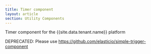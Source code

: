 ```yaml
---
title: Timer component
layout: article
section: Utility Components
---
```



Timer component for the {{site.data.tenant.name}} platform

DEPRECATED: Please use https://github.com/elasticio/simple-trigger-component
